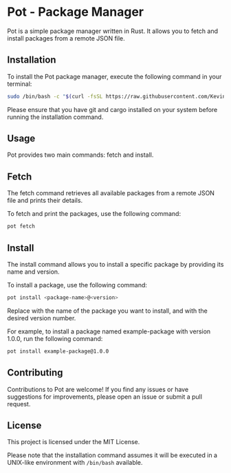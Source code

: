 # Pot - Package Manager

Pot is a simple package manager written in Rust. It allows you to fetch and install packages from a remote JSON file.

## Installation

To install the Pot package manager, execute the following command in your terminal:

```bash
sudo /bin/bash -c "$(curl -fsSL https://raw.githubusercontent.com/KevinAlavik/pot/main/install.sh)"
```
Please ensure that you have git and cargo installed on your system before running the installation command.

## Usage
Pot provides two main commands: fetch and install.

## Fetch
The fetch command retrieves all available packages from a remote JSON file and prints their details.

To fetch and print the packages, use the following command:

```bash
pot fetch
```

## Install
The install command allows you to install a specific package by providing its name and version.

To install a package, use the following command:

```bash
pot install <package-name>@<version>
```
Replace <package-name> with the name of the package you want to install, and <version> with the desired version number.

For example, to install a package named example-package with version 1.0.0, run the following command:

```bash
pot install example-package@1.0.0
```
## Contributing
Contributions to Pot are welcome! If you find any issues or have suggestions for improvements, please open an issue or submit a pull request.

## License
This project is licensed under the MIT License.
 
Please note that the installation command assumes it will be executed in a UNIX-like environment with `/bin/bash` available.
